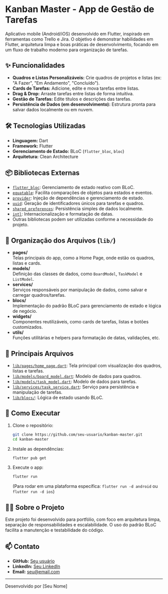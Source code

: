 # Kanban Master - App de Gestão de Tarefas

Aplicativo mobile (Android/iOS) desenvolvido em Flutter, inspirado em ferramentas como Trello e Jira. O objetivo é demonstrar habilidades em Flutter, arquitetura limpa e boas práticas de desenvolvimento, focando em um fluxo de trabalho moderno para organização de tarefas.

## ✨ Funcionalidades

- **Quadros e Listas Personalizáveis:** Crie quadros de projetos e listas (ex: "A Fazer", "Em Andamento", "Concluído").
- **Cards de Tarefas:** Adicione, edite e mova tarefas entre listas.
- **Drag & Drop:** Arraste tarefas entre listas de forma intuitiva.
- **Gestão de Tarefas:** Edite títulos e descrições das tarefas.
- **Persistência de Dados (em desenvolvimento):** Estrutura pronta para salvar dados localmente ou em nuvem.

## 🛠️ Tecnologias Utilizadas

- **Linguagem:** Dart
- **Framework:** Flutter
- **Gerenciamento de Estado:** BLoC (`flutter_bloc`, `bloc`)
- **Arquitetura:** Clean Architecture

## 📦 Bibliotecas Externas

- [`flutter_bloc`](https://pub.dev/packages/flutter_bloc): Gerenciamento de estado reativo com BLoC.
- [`equatable`](https://pub.dev/packages/equatable): Facilita comparações de objetos para estados e eventos.
- [`provider`](https://pub.dev/packages/provider): Injeção de dependências e gerenciamento de estado.
- [`uuid`](https://pub.dev/packages/uuid): Geração de identificadores únicos para tarefas e quadros.
- [`shared_preferences`](https://pub.dev/packages/shared_preferences): Persistência simples de dados localmente.
- [`intl`](https://pub.dev/packages/intl): Internacionalização e formatação de datas.
- Outras bibliotecas podem ser utilizadas conforme a necessidade do projeto.

## 📂 Organização dos Arquivos (`lib/`)

- **pages/**  
  Telas principais do app, como a Home Page, onde estão os quadros, listas e cards.
- **models/**  
  Definição das classes de dados, como `BoardModel`, `TaskModel` e `ListModel`.
- **services/**  
  Serviços responsáveis por manipulação de dados, como salvar e carregar quadros/tarefas.
- **blocs/**  
  Implementação do padrão BLoC para gerenciamento de estado e lógica de negócio.
- **widgets/**  
  Componentes reutilizáveis, como cards de tarefas, listas e botões customizados.
- **utils/**  
  Funções utilitárias e helpers para formatação de datas, validações, etc.

## 🧩 Principais Arquivos

- [`lib/pages/home_page.dart`](lib/pages/home_page.dart): Tela principal com visualização dos quadros, listas e tarefas.
- [`lib/models/board_model.dart`](lib/models/board_model.dart): Modelo de dados para quadros.
- [`lib/models/task_model.dart`](lib/models/task_model.dart): Modelo de dados para tarefas.
- [`lib/services/task_service.dart`](lib/services/task_service.dart): Serviço para persistência e manipulação de tarefas.
- [`lib/blocs/`](lib/blocs/): Lógica de estado usando BLoC.

## 🚀 Como Executar

1. Clone o repositório:
    ```sh
    git clone https://github.com/seu-usuario/kanban-master.git
    cd kanban-master
    ```
2. Instale as dependências:
    ```sh
    flutter pub get
    ```
3. Execute o app:
    ```sh
    flutter run
    ```
   (Para rodar em uma plataforma específica: `flutter run -d android` ou `flutter run -d ios`)

## 👨‍💻 Sobre o Projeto

Este projeto foi desenvolvido para portfólio, com foco em arquitetura limpa, separação de responsabilidades e escalabilidade. O uso do padrão BLoC facilita a manutenção e testabilidade do código.

## 📫 Contato

- **GitHub:** [Seu usuário](https://github.com/seu-usuario)
- **LinkedIn:** [Seu LinkedIn](https://linkedin.com/in/seu-linkedin)
- **Email:** seu@email.com

---
Desenvolvido por [Seu Nome]